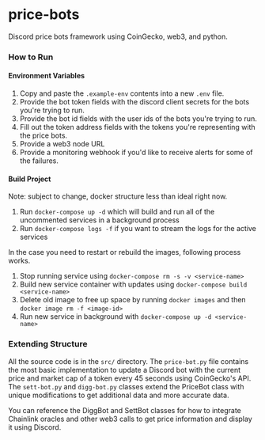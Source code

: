 # price-bots
Discord price bots framework using CoinGecko, web3, and python.


### How to Run

#### Environment Variables
1. Copy and paste the `.example-env` contents into a new `.env` file. 
2. Provide the bot token fields with the discord client secrets for the bots you're trying to run. 
3. Provide the bot id fields with the user ids of the bots you're trying to run. 
4. Fill out the token address fields with the tokens you're representing with the price bots. 
5. Provide a web3 node URL
6. Provide a monitoring webhook if you'd like to receive alerts for some of the failures.

#### Build Project
Note: subject to change, docker structure less than ideal right now.

1. Run `docker-compose up -d` which will build and run all of the uncommented services in a background process
2. Run `docker-compose logs -f` if you want to stream the logs for the active services

In the case you need to restart or rebuild the images, following process works.
1. Stop running service using `docker-compose rm -s -v <service-name>`
2. Build new service container with updates using `docker-compose build <service-name>`
3. Delete old image to free up space by running `docker images` and then `docker image rm -f <image-id>`
4. Run new service in background with `docker-compose up -d <service-name>`

### Extending Structure
All the source code is in the `src/` directory. The `price-bot.py` file contains the most basic implementation to update a Discord bot with the current price and market cap of a token every 45 seconds using CoinGecko's API. The `sett-bot.py` and `digg-bot.py` classes extend the PriceBot class with unique modifications to get additional data and more accurate data. 

You can reference the DiggBot and SettBot classes for how to integrate Chainlink oracles and other web3 calls to get price information and display it using Discord.
